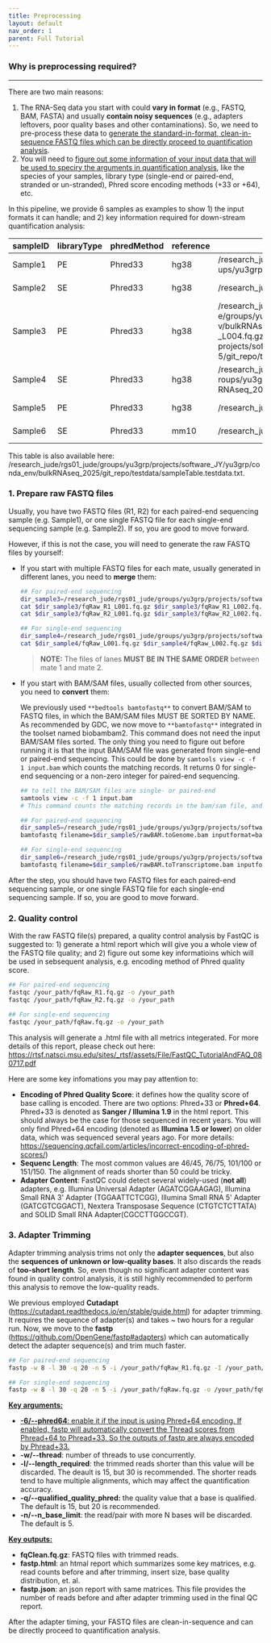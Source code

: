 ```yaml
---
title: Preprocessing
layout: default
nav_order: 1
parent: Full Tutorial
---
```


### Why is preprocessing required?

---

There are two main reasons:

1. The RNA-Seq data you start with could **vary in format** (e.g., FASTQ, BAM, FASTA) and usually **contain noisy sequences** (e.g., adapters leftovers, poor quality bases and other contaminations). So, we need to pre-process these data to <u>generate the standard-in-format, clean-in-sequence FASTQ files which can be directly proceed to quantification analysis</u>.
2. You will need to <u>figure out some information of your input data that will be used to speciry the arguments in quantification analysis</u>, like the species of your samples, library type (single-end or paired-end, stranded or un-stranded), Phred score encoding methods (+33 or +64), etc.



In this pipeline, we provide 6 samples as examples to show 1) the input formats it can handle; and 2) key information required for down-stream quantification analysis:

| sampleID | libraryType | phredMethod | reference | input                                                        | output                                                       |
| -------- | ----------- | ----------- | --------- | ------------------------------------------------------------ | ------------------------------------------------------------ |
| Sample1  | PE          | Phred33     | hg38      | /research_jude/rgs01_jude/groups/yu3grp/projects/software_JY/yu3grp/conda_env/bulkRNAseq_2025/git_repo/testdata/sample1/fqRaw_R1.fq.gz;/research_jude/rgs01_jude/gro    ups/yu3grp/projects/software_JY/yu3grp/conda_env/bulkRNAseq_2025/git_repo/testdata/sample1/fqRaw_R2.fq.gz | /research_jude/rgs01_jude/groups/yu3grp/projects/software_JY/yu3grp/conda_env/bulkRNAseq_2025/git_repo/testdata/sample2/fqRaw.fq.gz>/research_jude/rgs01_jude/groups    /yu3grp/projects/software_JY/yu3grp/conda_env/bulkRNAseq_2025/git_repo/testdata/Quantification |
| Sample2  | SE          | Phred33     | hg38      | /research_jude/rgs01_jude/groups/yu3grp/projects/software_JY/yu3grp/conda_env/bulkRNAseq_2025/git_repo/testdata/sample2/fqRaw.fq.gz | /research_jude/rgs01_jude/groups/yu3grp/projects/software_JY/yu3grp/conda_env/bulkRNAseq_2025/git_repo/testdata/sample2/fqRaw.fq.gz>/research_jude/rgs01_jude/groups    /yu3grp/projects/software_JY/yu3grp/conda_env/bulkRNAseq_2025/git_repo/testdata/Quantification |
| Sample3  | PE          | Phred33     | hg38      | /research_jude/rgs01_jude/groups/yu3grp/projects/software_JY/yu3grp/conda_env/bulkRNAseq_2025/git_repo/testdata/sample3/fqRaw_R1_L001.fq.gz,/research_jude/rgs01_jud    e/groups/yu3grp/projects/software_JY/yu3grp/conda_env/bulkRNAseq_2025/git_repo/testdata/sample3/fqRaw_R1_L002.fq.gz,/research_jude/rgs01_jude/groups/yu3grp/projects/software_JY/yu3grp/conda_en    v/bulkRNAseq_2025/git_repo/testdata/sample3/fqRaw_R1_L003.fq.gz,/research_jude/rgs01_jude/groups/yu3grp/projects/software_JY/yu3grp/conda_env/bulkRNAseq_2025/git_repo/testdata/sample3/fqRaw_R1    _L004.fq.gz;/research_jude/rgs01_jude/groups/yu3grp/projects/software_JY/yu3grp/conda_env/bulkRNAseq_2025/git_repo/testdata/sample3/fqRaw_R2_L001.fq.gz,/research_jude/rgs01_jude/groups/yu3grp/    projects/software_JY/yu3grp/conda_env/bulkRNAseq_2025/git_repo/testdata/sample3/fqRaw_R2_L002.fq.gz,/research_jude/rgs01_jude/groups/yu3grp/projects/software_JY/yu3grp/conda_env/bulkRNAseq_202    5/git_repo/testdata/sample3/fqRaw_R2_L003.fq.gz,/research_jude/rgs01_jude/groups/yu3grp/projects/software_JY/yu3grp/conda_env/bulkRNAseq_2025/git_repo/testdata/sample3/fqRaw_R2_L004.fq.gz | /research_jude/rgs01_jude/groups/yu3grp/projects/software_JY/yu3grp/conda_env/bulkRNAseq_2025/git_repo/testdata/sample2/fqRaw.fq.gz>/research_jude/rgs01_jude/groups    /yu3grp/projects/software_JY/yu3grp/conda_env/bulkRNAseq_2025/git_repo/testdata/Quantification |
| Sample4  | SE          | Phred33     | hg38      | /research_jude/rgs01_jude/groups/yu3grp/projects/software_JY/yu3grp/conda_env/bulkRNAseq_2025/git_repo/testdata/sample4/fqRaw_L001.fq.gz,/research_jude/rgs01_jude/g    roups/yu3grp/projects/software_JY/yu3grp/conda_env/bulkRNAseq_2025/git_repo/testdata/sample4/fqRaw_L002.fq.gz,/research_jude/rgs01_jude/groups/yu3grp/projects/software_JY/yu3grp/conda_env/bulk    RNAseq_2025/git_repo/testdata/sample4/fqRaw_L003.fq.gz,/research_jude/rgs01_jude/groups/yu3grp/projects/software_JY/yu3grp/conda_env/bulkRNAseq_2025/git_repo/testdata/sample4/fqRaw_L004.fq.gz | /research_jude/rgs01_jude/groups/yu3grp/projects/software_JY/yu3grp/conda_env/bulkRNAseq_2025/git_repo/testdata/sample2/fqRaw.fq.gz>/research_jude/rgs01_jude/groups    /yu3grp/projects/software_JY/yu3grp/conda_env/bulkRNAseq_2025/git_repo/testdata/Quantification |
| Sample5  | PE          | Phred33     | hg38      | /research_jude/rgs01_jude/groups/yu3grp/projects/software_JY/yu3grp/conda_env/bulkRNAseq_2025/git_repo/testdata/sample5/rawBAM.toGenome.bam | /research_jude/rgs01_jude/groups/yu3grp/projects/software_JY/yu3grp/conda_env/bulkRNAseq_2025/git_repo/testdata/sample2/fqRaw.fq.gz>/research_jude/rgs01_jude/groups    /yu3grp/projects/software_JY/yu3grp/conda_env/bulkRNAseq_2025/git_repo/testdata/Quantification |
| Sample6  | SE          | Phred33     | mm10      | /research_jude/rgs01_jude/groups/yu3grp/projects/software_JY/yu3grp/conda_env/bulkRNAseq_2025/git_repo/testdata/sample6/rawBAM.toTranscriptome.bam | /research_jude/rgs01_jude/groups/yu3grp/projects/software_JY/yu3grp/conda_env/bulkRNAseq_2025/git_repo/testdata/sample2/fqRaw.fq.gz>/research_jude/rgs01_jude/groups    /yu3grp/projects/software_JY/yu3grp/conda_env/bulkRNAseq_2025/git_repo/testdata/Quantification |

This table is also available here: /research_jude/rgs01_jude/groups/yu3grp/projects/software_JY/yu3grp/conda_env/bulkRNAseq_2025/git_repo/testdata/sampleTable.testdata.txt.



### 1. Prepare raw FASTQ files

Usually, you have two FASTQ files (R1, R2) for each paired-end sequencing sample (e.g. Sample1), or one single FASTQ file for each single-end sequencing sample (e.g. Sample2). If so, you are good to move forward.

However, if this is not the case, you will need to generate the raw FASTQ files by yourself:

* If you start with multiple FASTQ files for each mate, usually generated in different lanes, you need to **merge** them:

  ```bash
  ## For paired-end sequencing
  dir_sample3=/research_jude/rgs01_jude/groups/yu3grp/projects/software_JY/yu3grp/conda_env/bulkRNAseq_2023/git_repo/testdata/sample3
  cat $dir_sample3/fqRaw_R1_L001.fq.gz $dir_sample3/fqRaw_R1_L002.fq.gz $dir_sample3/fqRaw_R1_L003.fq.gz $dir_sample3/fqRaw_R1_L004.fq.gz > /your_path/fqRaw_R1.fq.gz
  cat $dir_sample3/fqRaw_R2_L001.fq.gz $dir_sample3/fqRaw_R2_L002.fq.gz $dir_sample3/fqRaw_R2_L003.fq.gz $dir_sample3/fqRaw_R2_L004.fq.gz > /your_path/fqRaw_R2.fq.gz
  
  ## For single-end sequencing
  dir_sample4=/research_jude/rgs01_jude/groups/yu3grp/projects/software_JY/yu3grp/conda_env/bulkRNAseq_2023/git_repo/testdata/sample4
  cat $dir_sample4/fqRaw_L001.fq.gz $dir_sample4/fqRaw_L002.fq.gz $dir_sample4/fqRaw_L003.fq.gz $dir_sample4/fqRaw_L004.fq.gz > /your_path/fqRaw.fq.gz
  ```

  > **NOTE:** The files of lanes **MUST BE IN THE SAME ORDER** between mate 1 and mate 2.

* If you start with BAM/SAM files, usually collected from other sources, you need to **convert** them:

  We previously used `**bedtools bamtofastq**` to convert BAM/SAM to FASTQ files, in which the BAM/SAM files MUST BE SORTED BY NAME. As recommended by GDC, we now move to `**bamtofastq**` integrated in the toolset named biobambam2. This command does not need the input BAM/SAM files sorted. The only thing you need to figure out before running it is that the input BAM/SAM file was generated from single-end or paired-end sequencing. This could be done by `samtools view -c -f 1 input.bam` which counts the matching records. It returns 0 for single-end sequencing or a non-zero integer for paired-end sequencing.

  ```bash
  ## to tell the BAM/SAM files are single- or paired-end
  samtools view -c -f 1 input.bam
  # This command counts the matching records in the bam/sam file, and returns 0 for single-end sequeing. Otherwise, the input bam/sam file is paired-end.
  
  ## For paired-end sequencing
  dir_sample5=/research_jude/rgs01_jude/groups/yu3grp/projects/software_JY/yu3grp/conda_env/bulkRNAseq_2023/git_repo/testdata/sample5
  bamtofastq filename=$dir_sample5/rawBAM.toGenome.bam inputformat=bam gz=1 F=/your_path/fqRaw_R1.fq.gz F2=/your_path/fqRaw_R2.fq.gz # If the input file is in SAM format, change inputformat argument from bam to sam
  
  ## For single-end sequencing
  dir_sample6=/research_jude/rgs01_jude/groups/yu3grp/projects/software_JY/yu3grp/conda_env/bulkRNAseq_2023/git_repo/testdata/sample6
  bamtofastq filename=$dir_sample6/rawBAM.toTranscriptome.bam inputformat=bam gz=1 S=/your_path/fqRaw.fq.gz # If the input file is in SAM format, change inputformat argument from bam to sam
  ```

After the step, you should have two FASTQ files for each paired-end sequencing sample, or one single FASTQ file for each single-end sequencing sample. If so, you are good to move forward.

### 2. Quality control

With the raw FASTQ file(s) prepared, a quality control analysis by FastQC is suggested to: 1) generate a html report which will give you a whole view of the FASTQ file quality; and 2) figure out some key informatioins which will be used in sebsequent analysis, e.g. encoding method of Phred quality score.

```bash
## For paired-end sequencing
fastqc /your_path/fqRaw_R1.fq.gz -o /your_path
fastqc /your_path/fqRaw_R2.fq.gz -o /your_path

## For single-end sequencing
fastqc /your_path/fqRaw.fq.gz -o /your_path
```

This analysis will generate a .html file with all metrics integerated. For more details of this report, please check out here: https://rtsf.natsci.msu.edu/sites/_rtsf/assets/File/FastQC_TutorialAndFAQ_080717.pdf

Here are some key infomations you may pay attention to:

* **Encoding of Phred Quality Score**:  it defines how the quality score of base calling is encoded. There are two options: Phred+33 or **Phred+64**. Phred+33 is denoted as **Sanger / Illumina 1.9** in the html report. This should always be the case for those sequenced in recent years. You will only find Phred+64 encoding (denoted as **Illumina 1.5 or lower**) on older data, which was sequenced several years ago. For more details: https://sequencing.qcfail.com/articles/incorrect-encoding-of-phred-scores/)
* **Sequenc Length**: The most common values are 46/45, 76/75, 101/100 or 151/150. The alignment of reads shorter than 50 could be tricky.
* **Adapter Content**: FastQC could detect several widely-used (**not all**) adapters, e.g. Illumina Universal Adapter (AGATCGGAAGAG), Illumina Small RNA 3' Adapter (TGGAATTCTCGG), Illumina Small RNA 5' Adapter (GATCGTCGGACT), Nextera Transposase Sequence (CTGTCTCTTATA) and SOLID Small RNA Adapter(CGCCTTGGCCGT). 

### 3. Adapter Trimming

Adapter trimming analysis trims not only the **adapter sequences**, but also the **sequences of unknown or low-quality bases**. It also discards the reads of **too-short length**. So, even though no significant adapter content was found in quality control analysis, it is still highly recommended to perform this analysis to  remove the low-quality reads.

We previous employed **Cutadapt** (https://cutadapt.readthedocs.io/en/stable/guide.html) for adapter trimming. It requires the sequence of adapter(s) and takes ~ two hours for a regular run. Now, we move to the **fastp** (https://github.com/OpenGene/fastp#adapters) which can automatically detect the adapter sequence(s) and trim much faster.

``` bash
## For paired-end sequencing
fastp -w 8 -l 30 -q 20 -n 5 -i /your_path/fqRaw_R1.fq.gz -I /your_path/fqRaw_R2.fq.gz -o /your_path/fqClean_R1.fq.gz -O /your_path/fqClean_R2.fq.gz

## For single-end sequencing
fastp -w 8 -l 30 -q 20 -n 5 -i /your_path/fqRaw.fq.gz -o /your_path/fqClean.fq.gz
```

**<u>Key arguments:</u>**

* <u>**-6/--phred64**: enable it if the input is using Phred+64 encoding. If enabled, fastp will automatically convert the Thread scores from Phread+64 to Phread+33. So the outputs of fastp are always encoded by Phread+33. </u>
* **-w/--thread**: number of threads to use concurrently.
* **-l/--length_required**: the trimmed reads shorter than this value will be discarded. The deault is 15, but 30 is recommended. The shorter reads tend to have multiple alignments, which may affect the quantification accuracy.
* **-q/--qualified_quality_phred:** the quality value that a base is qualified. The default is 15, but 20 is recommended.
* **-n/--n_base_limit**: the read/pair with more N bases will be discarded. The default is 5.

<u>**Key outputs:**</u>

* **fqClean.fq.gz**: FASTQ files with trimmed reads.
* **fastp.html**: an htmal report which summarizes some key matrices, e.g. read counts before and after trimming, insert size, base quality distribution, et. al.
* **fastp.json**: an json report with same matrices. This file provides the number of reads before and after adapter trimming used in the final QC report.

After the adapter timing, your FASTQ files are clean-in-sequence and can be directly proceed to quantification analysis.